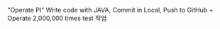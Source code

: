 "Operate PI" 
Write code with JAVA, Commit in Local, Push to GitHub
+
Operate 2,000,000 times
test 작업